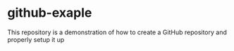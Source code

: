 # github-exaple
This repository is a demonstration of how to create a GitHub repository and properly setup it up  
